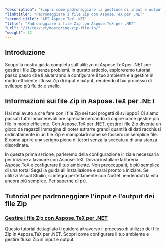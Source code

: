 ```yaml
---
"description": "Scopri come padroneggiare la gestione di input e output di file Zip con Aspose.TeX per .NET. Segui i tutorial passo passo per semplificare il tuo flusso di lavoro in modo efficiente."
"linktitle": "Padroneggiare i file Zip con Aspose.TeX per .NET"
"second_title": "API Aspose.TeX .NET"
"title": "Padroneggiare i file Zip con Aspose.TeX per .NET"
"url": "/it/tex/net/mastering-zip-file-io/"
"weight": 32
---
```


## Introduzione

Scopri la nostra guida completa sull'utilizzo di Aspose.TeX per .NET per gestire i file Zip senza problemi. In questo articolo, esploreremo tutorial passo passo che ti aiuteranno a configurare il tuo ambiente e a gestire in modo efficiente i flussi Zip di input e output, rendendo il tuo processo di sviluppo più fluido e snello.

## Informazioni sui file Zip in Aspose.TeX per .NET

Hai mai avuto a che fare con i file Zip nei tuoi progetti di sviluppo? Ci siamo passati tutti: innumerevoli ore sprecate cercando di capire come gestire più file in modo efficiente. Con Aspose.TeX per .NET, gestire i file Zip diventa un gioco da ragazzi! Immagina di poter estrarre grandi quantità di dati racchiusi ordinatamente in un file Zip e manipolarli come se fossero un semplice file. È come aprire uno scrigno pieno di tesori senza la seccatura di una stanza disordinata.

In questa prima sezione, parleremo della configurazione iniziale necessaria per iniziare a lavorare con Aspose.TeX. Dovrai installare la libreria Aspose.TeX e configurare il tuo ambiente. Non preoccuparti, è più semplice di una torta! Segui la guida all'installazione e sarai pronto a iniziare. Se utilizzi Visual Studio, si integra perfettamente con NuGet, rendendoti la vita ancora più semplice. [Per saperne di più](./handle-zip-files/).

## Tutorial per padroneggiare l'input e l'output dei file Zip
### [Gestire i file Zip con Aspose.TeX per .NET](./handle-zip-files/)
Questo tutorial dettagliato ti guiderà attraverso il processo di utilizzo dei file Zip in Aspose.TeX per .NET. Scopri come configurare il tuo ambiente e gestire flussi Zip in input e output.